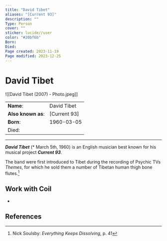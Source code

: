 ```yaml
---
title: "David Tibet"
aliases: "[Current 93]"
description: ""
Type: Person
cover: ""
sticker: lucide//user
color: "#20bf6b"
Born: 
Died: 
Page created: 2023-11-19
Page modified: 2023-12-25
---
```


# David Tibet

![[David Tibet (2007) - Photo.jpeg]]

|  |  |
| --- | --- |
| __Name__: | David Tibet |
| __Also known as__: | [Current 93] |
| __Born__: | 1960-03-05 |
| Died: | |

---

*__David Tibet__* (* March 5th, 1960) is an English musician best known for his musical project *__Current 93__*.

The band were first introduced to Tibet during the recording of Psychic TVs *Themes*, for which he sold them a number of Tibetan human thigh bone flutes.[^1]

## Work with Coil

-

## References

[^1]: Nick Soulsby: *Everything Keeps Dissolving*, p. 41
